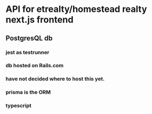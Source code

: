 # API for etrealty/homestead realty next.js frontend
## PostgresQL db
### jest as testrunner
### db hosted on Rails.com
### have not decided where to host this yet.
### prisma is the ORM
### typescript
